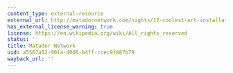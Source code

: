 ```yaml
---
content_type: external-resource
external_url: http://matadornetwork.com/nights/12-coolest-art-installations-in-the-history-of-burning-man/
has_external_license_warning: true
license: https://en.wikipedia.org/wiki/All_rights_reserved
status: ''
title: Matador Network
uid: a5567a52-901a-40d6-b4ff-ccec9f887b79
wayback_url: ''
---
```

